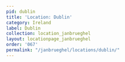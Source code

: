 ```yaml
---
pid: dublin
title: 'Location: Dublin'
category: Ireland
label: Dublin
collection: location_janbrueghel
layout: locationpage_janbrueghel
order: '067'
permalink: "/janbrueghel/locations/dublin/"
---
```

